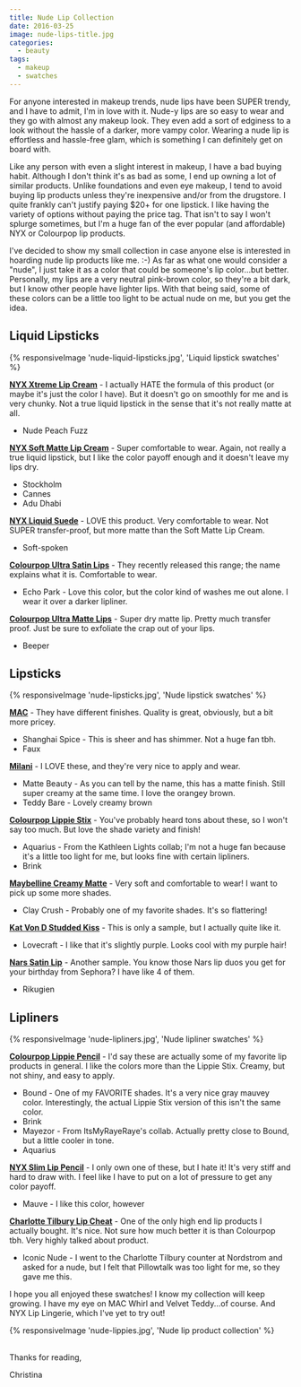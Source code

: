 ```yaml
---
title: Nude Lip Collection
date: 2016-03-25
image: nude-lips-title.jpg
categories:
  - beauty
tags:
  - makeup
  - swatches
---
```


For anyone interested in makeup trends, nude lips have been SUPER trendy, and I have to admit, I'm in love with it. Nude-y lips are so easy to wear and they go with almost any makeup look. They even add a sort of edginess to a look without the hassle of a darker, more vampy color. Wearing a nude lip is effortless and hassle-free glam, which is something I can definitely get on board with.<!-- excerpt -->

Like any person with even a slight interest in makeup, I have a bad buying habit. Although I don't think it's as bad as some, I end up owning a lot of similar products. Unlike foundations and even eye makeup, I tend to avoid buying lip products unless they're inexpensive and/or from the drugstore. I quite frankly can't justify paying $20+ for one lipstick. I like having the variety of options without paying the price tag. That isn't to say I won't splurge sometimes, but I'm a huge fan of the ever popular (and affordable) NYX or Colourpop lip products.

I've decided to show my small collection in case anyone else is interested in hoarding nude lip products like me. :-) As far as what one would consider a "nude", I just take it as a color that could be someone's lip color...but better. Personally, my lips are a very neutral pink-brown color, so they're a bit dark, but I know other people have lighter lips. With that being said, some of these colors can be a little too light to be actual nude on me, but you get the idea.

## Liquid Lipsticks

{% responsiveImage 'nude-liquid-lipsticks.jpg', 'Liquid lipstick swatches' %}

**[NYX Xtreme Lip Cream](http://www.ulta.com/ulta/browse/productDetail.jsp?productId=xlsImpprod4141619)** - I actually HATE the formula of this product (or maybe it's just the color I have). But it doesn't go on smoothly for me and is very chunky. Not a true liquid lipstick in the sense that it's not really matte at all.

- Nude Peach Fuzz

**[NYX Soft Matte Lip Cream](http://www.ulta.com/ulta/browse/productDetail.jsp?productId=xlsImpprod3020045)** - Super comfortable to wear. Again, not really a true liquid lipstick, but I like the color payoff enough and it doesn't leave my lips dry.

- Stockholm
- Cannes
- Adu Dhabi

**[NYX Liquid Suede](http://www.ulta.com/ulta/browse/productDetail.jsp?productId=xlsImpprod12911001&_requestid=303440)** - LOVE this product. Very comfortable to wear. Not SUPER transfer-proof, but more matte than the Soft Matte Lip Cream.

- Soft-spoken

**[Colourpop Ultra Satin Lips](https://colourpop.com/product-category/lips/ultra-satin-lip/)** - They recently released this range; the name explains what it is. Comfortable to wear.

- Echo Park - Love this color, but the color kind of washes me out alone. I wear it over a darker lipliner.

**[Colourpop Ultra Matte Lips](https://colourpop.com/product-category/lips/ultra-matte-lip/)** - Super dry matte lip. Pretty much transfer proof. Just be sure to exfoliate the crap out of your lips.

- Beeper

## Lipsticks

{% responsiveImage 'nude-lipsticks.jpg', 'Nude lipstick swatches' %}

**[MAC](http://shop.nordstrom.com/s/mac-lipstick/3022868?origin=keywordsearch-personalizedsort&contextualcategoryid=0&fashionColor=&resultback=404)** - They have different finishes. Quality is great, obviously, but a bit more pricey.

- Shanghai Spice - This is sheer and has shimmer. Not a huge fan tbh.
- Faux

**[Milani](http://www.walgreens.com/store/c/milani-color-statement-lipstick/ID=prod6178634-product)** - I LOVE these, and they're very nice to apply and wear.

- Matte Beauty - As you can tell by the name, this has a matte finish. Still super creamy at the same time. I love the orangey brown.
- Teddy Bare - Lovely creamy brown

**[Colourpop Lippie Stix](https://colourpop.com/product-category/lips/lippie-stix/)** - You've probably heard tons about these, so I won't say too much. But love the shade variety and finish!

- Aquarius - From the Kathleen Lights collab; I'm not a huge fan because it's a little too light for me, but looks fine with certain lipliners.
- Brink

**[Maybelline Creamy Matte](http://www.ulta.com/ulta/browse/productDetail.jsp?productId=xlsImpprod11351217)** - Very soft and comfortable to wear! I want to pick up some more shades.

- Clay Crush - Probably one of my favorite shades. It's so flattering!

**[Kat Von D Studded Kiss](http://www.sephora.com/studded-kiss-lipstick-P387435)** - This is only a sample, but I actually quite like it.

- Lovecraft - I like that it's slightly purple. Looks cool with my purple hair!

**[Nars Satin Lip](http://www.sephora.com/satin-lip-pencil-P378859)** - Another sample. You know those Nars lip duos you get for your birthday from Sephora? I have like 4 of them.

- Rikugien

## Lipliners
{% responsiveImage 'nude-lipliners.jpg', 'Nude lipliner swatches' %}

**[Colourpop Lippie Pencil](https://colourpop.com/product-category/lips/lippie-pencils/)** - I'd say these are actually some of my favorite lip products in general. I like the colors more than the Lippie Stix. Creamy, but not shiny, and easy to apply.

- Bound - One of my FAVORITE shades. It's a very nice gray mauvey color. Interestingly, the actual Lippie Stix version of this isn't the same color.
- Brink
- Mayezor - From ItsMyRayeRaye's collab. Actually pretty close to Bound, but a little cooler in tone.
- Aquarius

**[NYX Slim Lip Pencil](http://www.ulta.com/ulta/browse/productDetail.jsp?productId=xlsImpprod2150078)** - I only own one of these, but I hate it! It's very stiff and hard to draw with. I feel like I have to put on a lot of pressure to get any color payoff.

- Mauve - I like this color, however

**[Charlotte Tilbury Lip Cheat](http://shop.nordstrom.com/s/charlotte-tilbury-lip-cheat-re-size-re-shape-lip-liner/3866460)** - One of the only high end lip products I actually bought. It's nice. Not sure how much better it is than Colourpop tbh. Very highly talked about product.

- Iconic Nude - I went to the Charlotte Tilbury counter at Nordstrom and asked for a nude, but I felt that Pillowtalk was too light for me, so they gave me this.

I hope you all enjoyed these swatches! I know my collection will keep growing. I have my eye on MAC Whirl and Velvet Teddy...of course. And NYX Lip Lingerie, which I've yet to try out!

{% responsiveImage 'nude-lippies.jpg', 'Nude lip product collection' %}

\
Thanks for reading,

Christina
